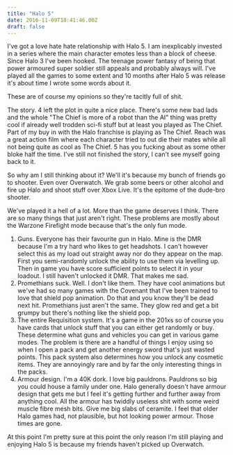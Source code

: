 ```yaml
---
title: "Halo 5"
date: 2016-11-09T18:41:46.00Z
draft: false
---
```



I've got a love hate hate relationship with Halo 5. I am inexplicably invested in a series where the main character emotes less than a block of cheese. Since Halo 3 I've been hooked. The teenage power fantasy of being that power armoured super soldier still appeals and probably always will. I've played all the games to some extent and 10 months after Halo 5 was release it's about time I wrote some words about it.
 
These are of course my opinions so they're tacitly full of shit.
 
The story. 4 left the plot in quite a nice place. There's some new bad lads and the whole "The Chief is more of a robot than the AI" thing was pretty cool if already well trodden sci-fi stuff but at least you played as The Chief. Part of my buy in with the Halo franchise is playing as The Chief. Reach was a great action film where each character tried to out die their mates while all not being quite as cool as The Chief. 5 has you fucking about as some other bloke half the time. I've still not finished the story, I can't see myself going back to it.
 
So why am I still thinking about it? We'll it's because my bunch of friends go to shooter. Even over Overwatch. We grab some beers or other alcohol and fire up Halo and shoot stuff over Xbox Live. It's the epitome of the dude-bro shooter.
 
We've played it a hell of a lot. More than the game deserves I think. There are so many things that just aren't right. These problems are mostly about the Warzone Firefight mode because that's the only fun mode.
 
1. Guns. Everyone has their favourite gun in Halo. Mine is the DMR because I'm a try hard who likes to get headshots. I can't however select this as my load out straight away nor do they appear on the map. First you semi-randomly unlock the ability to use them via levelling up. Then in game you have score sufficient points to select it in your loadout. I still haven't unlocked it DMR. That makes me sad.
2. Promethians suck. Well. I don't like them. They have cool animations but we've had so many games with the Covenant that I've been trained to love that shield pop animation. Do that and you know they'll be dead next hit. Promethians just aren't the same. They glow red and get a bit grumpy but there's nothing like the shield pop.
3. The entire Requisition system. It's a game in the 201xs so of course you have cards that unlock stuff that you can either get randomly or buy. These determine what guns and vehicles you can get in various game modes. The problem is there are a handful of things I enjoy using so when I open a pack and get another energy sword that's just wasted points. This pack system also determines how you unlock any cosmetic items. They are annoyingly rare and by far the only interesting things in the packs.
4. Armour design. I'm a 40K dork. I love big pauldrons. Pauldrons so big you could house a family under one. Halo generally doesn't have armour design that gets me but I feel it's getting further and further away from anything cool. All the armour has twiddly useless shit with some weird muscle fibre mesh bits. Give me big slabs of ceramite. I feel that older Halo games had, not plausible, but hot looking power armour. Those times are gone.

At this point I'm pretty sure at this point the only reason I'm still playing and enjoying Halo 5 is because my friends haven't picked up Overwatch.

